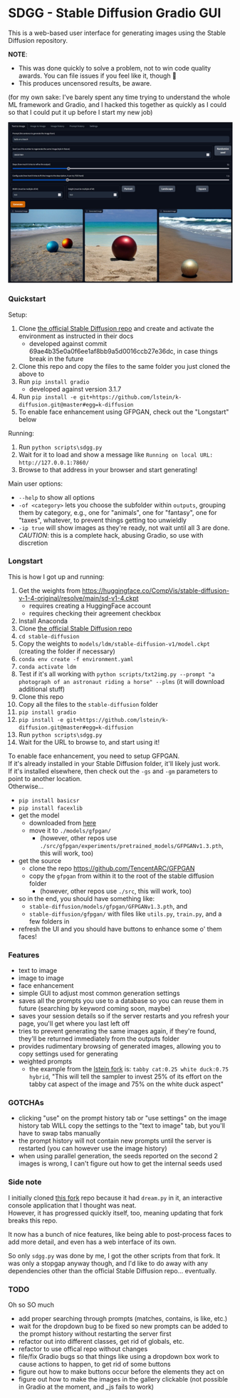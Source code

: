# SDGG - Stable Diffusion Gradio GUI

This is a web-based user interface for generating images using the Stable Diffusion repository.

**NOTE**:
* This was done quickly to solve a problem, not to win code quality awards. You can file issues if you feel like it, though :shrug:
* This produces uncensored results, be aware.

(for my own sake: I've barely spent any time trying to understand the whole ML framework and Gradio, and I hacked this together as quickly as I could so that I could put it up before I start my new job)

![GUI Preview](preview.jpg)

### Quickstart

Setup:
1. Clone [the official Stable Diffusion repo](https://github.com/CompVis/stable-diffusion) and create and activate the environment as instructed in their docs
    * developed against commit 69ae4b35e0a0f6ee1af8bb9a5d0016ccb27e36dc, in case things break in the future
2. Clone this repo and copy the files to the same folder you just cloned the above to
3. Run `pip install gradio`
    * developed against version 3.1.7
4. Run `pip install -e git+https://github.com/lstein/k-diffusion.git@master#egg=k-diffusion`
5. To enable face enhancement using GFPGAN, check out the "Longstart" below

Running:
1. Run `python scripts\sdgg.py`
2. Wait for it to load and show a message like `Running on local URL:  http://127.0.0.1:7860/`
3. Browse to that address in your browser and start generating!

Main user options:
* `--help` to show all options
* `-of <category>` lets you choose the subfolder within `outputs`, grouping them by category, e.g., one for "animals", one for "fantasy", one for "taxes", whatever, to prevent things getting too unwieldly
* `-ip true` will show images as they're ready, not wait until all 3 are done. *CAUTION*: this is a complete hack, abusing Gradio, so use with discretion

### Longstart

This is how I got up and running:
1. Get the weights from https://huggingface.co/CompVis/stable-diffusion-v-1-4-original/resolve/main/sd-v1-4.ckpt
    * requires creating a HuggingFace account
    * requires checking their agreement checkbox
1. Install Anaconda
1. Clone [the official Stable Diffusion repo](https://github.com/CompVis/stable-diffusion)
1. `cd stable-diffusion`
1. Copy the weights to `models/ldm/stable-diffusion-v1/model.ckpt` (creating the folder if necessary)
1. `conda env create -f environment.yaml`
1. `conda activate ldm`
1. Test if it's all working with `python scripts/txt2img.py --prompt "a photograph of an astronaut riding a horse" --plms` (it will download additional stuff)
1. Clone this repo
1. Copy all the files to the `stable-diffusion` folder
1. `pip install gradio`
1. `pip install -e git+https://github.com/lstein/k-diffusion.git@master#egg=k-diffusion`
1. Run `python scripts\sdgg.py`
1. Wait for the URL to browse to, and start using it!

To enable face enhancement, you need to setup GFPGAN.  
If it's already installed in your Stable Diffusion folder, it'll likely just work.  
If it's installed elsewhere, then check out the `-gs` and `-gm` parameters to point to another location.  
Otherwise...
* `pip install basicsr`
* `pip install facexlib`
* get the model
    * downloaded from [here](https://github.com/TencentARC/GFPGAN/releases/download/v1.3.0/GFPGANv1.3.pth)
    * move it to `./models/gfpgan/`
        * (however, other repos use `./src/gfpgan/experiments/pretrained_models/GFPGANv1.3.pth`, this will work, too)
* get the source
    * clone the repo https://github.com/TencentARC/GFPGAN
    * copy the `gfpgan` from within it to the root of the stable diffusion folder
        * (however, other repos use `./src`, this will work, too) 
* so in the end, you should have something like:
    * `stable-diffusion/models/gfpgan/GFPGANv1.3.pth`, and
    * `stable-diffusion/gfpgan/` with files like `utils.py`, `train.py`, and a few folders in
* refresh the UI and you should have buttons to enhance some o' them faces!        
        
### Features

* text to image
* image to image
* face enhancement
* simple GUI to adjust most common generation settings
* saves all the prompts you use to a database so you can reuse them in future (searching by keyword coming soon, maybe)
* saves your session details so if the server restarts and you refresh your page, you'll get where you last left off
* tries to prevent generating the same images again, if they're found, they'll be returned immediately from the outputs folder
* provides rudimentary browsing of generated images, allowing you to copy settings used for generating
* weighted prompts
    * the example from the [lstein fork](https://github.com/lstein/stable-diffusion) is: `tabby cat:0.25 white duck:0.75 hybrid`, "This will tell the sampler to invest 25% of its effort on the tabby cat aspect of the image and 75% on the white duck aspect"

### GOTCHAs

* clicking "use" on the prompt history tab or "use settings" on the image history tab WILL copy the settings to the "text to image" tab, but you'll have to swap tabs manually
* the prompt history will not contain new prompts until the server is restarted (you can however use the image history)
* when using parallel generation, the seeds reported on the second 2 images is wrong, I can't figure out how to get the internal seeds used

### Side note

I initially cloned [this fork](https://github.com/lstein/stable-diffusion) repo because it had `dream.py` in it, an interactive console application that I thought was neat.  
However, it has progressed quickly itself, too, meaning updating that fork breaks this repo.  

It now has a bunch of nice features, like being able to post-process faces to add more detail, and even has a web interface of its own.

So only `sdgg.py` was done by me, I got the other scripts from that fork. It was only a stopgap anyway though, and I'd like to do away with any dependencies other than the official Stable Diffusion repo... eventually.

### TODO

Oh so SO much
* add proper searching through prompts (matches, contains, is like, etc.)
* wait for the dropdown bug to be fixed so new prompts can be added to the prompt history without restarting the server first
* refactor out into different classes, get rid of globals, etc.
* refactor to use offical repo without changes
* file/fix Gradio bugs so that things like using a dropdown box work to cause actions to happen, to get rid of some buttons
* figure out how to make buttons occur before the elements they act on
* figure out how to make the images in the gallery clickable (not possible in Gradio at the moment, and _js fails to work)
